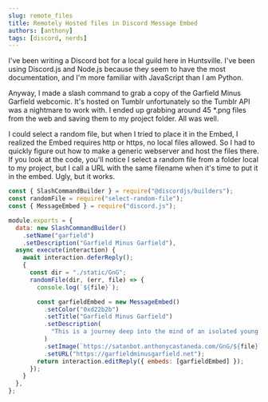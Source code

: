 ```yaml
---
slug: remote_files
title: Remotely Hosted files in Discord Message Embed
authors: [anthony]
tags: [discord, nerds]
---
```


I've been writing a Discord bot for a local guild here in Huntsville. I've been using Discord.js and Node.js because they seem to have the most documentation, and I'm more familiar with JavaScript than I am Python.

Anyway, I made a slash command to grab a copy of the Garfield Minus Garfield webcomic. It's hosted on Tumblr unfortunately so the Tumblr API was a nightmare to work with. I ended up grabbing around 45 \*.png files from the web and saving them to my project folder. All was well.

I could select a random file, but when I tried to place it in the Embed, I realized the Embed requires http or https, no local files allowed. So I had to quickly figure out how to make a generic webserver and host the files there. If you look at the code, you'll notice I select a random file from a folder local to my project, but I call a URL with the same filename when it's time to put it in the embed.  Ugly, but it works.

```js
const { SlashCommandBuilder } = require("@discordjs/builders");
const randomFile = require("select-random-file");
const { MessageEmbed } = require("discord.js");

module.exports = {
  data: new SlashCommandBuilder()
    .setName("garfield")
    .setDescription("Garfield Minus Garfield"),
  async execute(interaction) {
    await interaction.deferReply();
    {
      const dir = "./static/GnG";
      randomFile(dir, (err, file) => {
        console.log(`${file}`);

        const garfieldEmbed = new MessageEmbed()
          .setColor("0xd22b2b")
          .setTitle("Garfield Minus Garfield")
          .setDescription(
            "This is a journey deep into the mind of an isolated young everyman as he fights a losing battle against loneliness and depression in a quiet American suburb"
          )
          .setImage(`https://satanbot.anthonycastaneda.com/GnG/${file}`)
          .setURL("https://garfieldminusgarfield.net");
        return interaction.editReply({ embeds: [garfieldEmbed] });
      });
    }
  },
};
```
